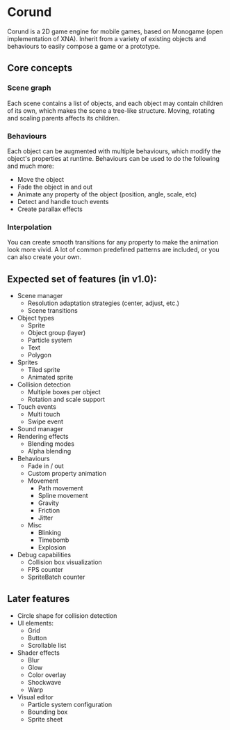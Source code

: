 # Corund

Corund is a 2D game engine for mobile games, based on Monogame (open implementation of XNA). Inherit from a variety of existing objects and behaviours to easily compose a game or a prototype.

## Core concepts

### Scene graph

Each scene contains a list of objects, and each object may contain children of its own, which makes the scene a tree-like structure. Moving, rotating and scaling parents affects its children.

### Behaviours

Each object can be augmented with multiple behaviours, which modify the object's properties at runtime. Behaviours can be used to do the following and much more:

* Move the object
* Fade the object in and out
* Animate any property of the object (position, angle, scale, etc)
* Detect and handle touch events
* Create parallax effects

### Interpolation

You can create smooth transitions for any property to make the animation look more vivid. A lot of common predefined patterns are included, or you can also create your own.

## Expected set of features (in v1.0):

* Scene manager
  * Resolution adaptation strategies (center, adjust, etc.)
  * Scene transitions
* Object types
  * Sprite
  * Object group (layer)
  * Particle system
  * Text
  * Polygon
* Sprites
  * Tiled sprite
  * Animated sprite
* Collision detection
  * Multiple boxes per object
  * Rotation and scale support
* Touch events
  * Multi touch
  * Swipe event
* Sound manager
* Rendering effects
  * Blending modes
  * Alpha blending
* Behaviours
  * Fade in / out
  * Custom property animation
  * Movement
    * Path movement
    * Spline movement
    * Gravity
    * Friction
    * Jitter
  * Misc
    * Blinking
    * Timebomb
    * Explosion
* Debug capabilities
  * Collision box visualization
  * FPS counter
  * SpriteBatch counter
  
## Later features

* Circle shape for collision detection
* UI elements:
  * Grid
  * Button
  * Scrollable list
* Shader effects
  * Blur
  * Glow
  * Color overlay
  * Shockwave
  * Warp
* Visual editor
  * Particle system configuration
  * Bounding box
  * Sprite sheet
